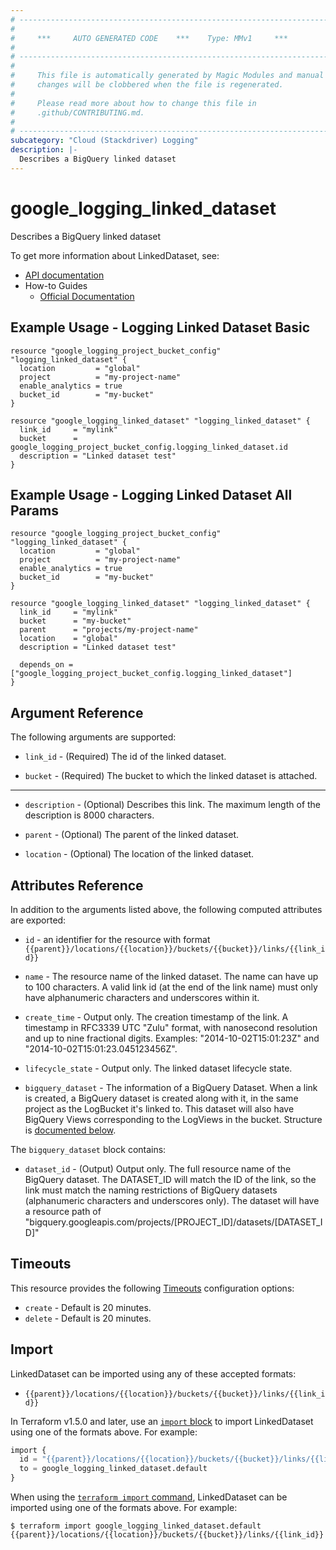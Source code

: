 ```yaml
---
# ----------------------------------------------------------------------------
#
#     ***     AUTO GENERATED CODE    ***    Type: MMv1     ***
#
# ----------------------------------------------------------------------------
#
#     This file is automatically generated by Magic Modules and manual
#     changes will be clobbered when the file is regenerated.
#
#     Please read more about how to change this file in
#     .github/CONTRIBUTING.md.
#
# ----------------------------------------------------------------------------
subcategory: "Cloud (Stackdriver) Logging"
description: |-
  Describes a BigQuery linked dataset
---
```


# google\_logging\_linked\_dataset

Describes a BigQuery linked dataset


To get more information about LinkedDataset, see:

* [API documentation](https://cloud.google.com/logging/docs/reference/v2/rest/v2/locations.buckets.links)
* How-to Guides
    * [Official Documentation](https://cloud.google.com/logging/docs/apis)

## Example Usage - Logging Linked Dataset Basic


```hcl
resource "google_logging_project_bucket_config" "logging_linked_dataset" {
  location         = "global"
  project          = "my-project-name"
  enable_analytics = true
  bucket_id        = "my-bucket"
}

resource "google_logging_linked_dataset" "logging_linked_dataset" {
  link_id     = "mylink"
  bucket      = google_logging_project_bucket_config.logging_linked_dataset.id
  description = "Linked dataset test"
}
```
## Example Usage - Logging Linked Dataset All Params


```hcl
resource "google_logging_project_bucket_config" "logging_linked_dataset" {
  location         = "global"
  project          = "my-project-name"
  enable_analytics = true
  bucket_id        = "my-bucket"
}

resource "google_logging_linked_dataset" "logging_linked_dataset" {
  link_id     = "mylink"
  bucket      = "my-bucket"
  parent      = "projects/my-project-name"
  location    = "global"
  description = "Linked dataset test"

  depends_on = ["google_logging_project_bucket_config.logging_linked_dataset"]
}
```

## Argument Reference

The following arguments are supported:


* `link_id` -
  (Required)
  The id of the linked dataset.

* `bucket` -
  (Required)
  The bucket to which the linked dataset is attached.


- - -


* `description` -
  (Optional)
  Describes this link. The maximum length of the description is 8000 characters.

* `parent` -
  (Optional)
  The parent of the linked dataset.

* `location` -
  (Optional)
  The location of the linked dataset.


## Attributes Reference

In addition to the arguments listed above, the following computed attributes are exported:

* `id` - an identifier for the resource with format `{{parent}}/locations/{{location}}/buckets/{{bucket}}/links/{{link_id}}`

* `name` -
  The resource name of the linked dataset. The name can have up to 100 characters. A valid link id
  (at the end of the link name) must only have alphanumeric characters and underscores within it.

* `create_time` -
  Output only. The creation timestamp of the link. A timestamp in RFC3339 UTC "Zulu" format,
  with nanosecond resolution and up to nine fractional digits. Examples: "2014-10-02T15:01:23Z"
  and "2014-10-02T15:01:23.045123456Z".

* `lifecycle_state` -
  Output only. The linked dataset lifecycle state.

* `bigquery_dataset` -
  The information of a BigQuery Dataset. When a link is created, a BigQuery dataset is created along
  with it, in the same project as the LogBucket it's linked to. This dataset will also have BigQuery
  Views corresponding to the LogViews in the bucket.
  Structure is [documented below](#nested_bigquery_dataset).


<a name="nested_bigquery_dataset"></a>The `bigquery_dataset` block contains:

* `dataset_id` -
  (Output)
  Output only. The full resource name of the BigQuery dataset. The DATASET_ID will match the ID
  of the link, so the link must match the naming restrictions of BigQuery datasets
  (alphanumeric characters and underscores only). The dataset will have a resource path of
  "bigquery.googleapis.com/projects/[PROJECT_ID]/datasets/[DATASET_ID]"

## Timeouts

This resource provides the following
[Timeouts](https://developer.hashicorp.com/terraform/plugin/sdkv2/resources/retries-and-customizable-timeouts) configuration options:

- `create` - Default is 20 minutes.
- `delete` - Default is 20 minutes.

## Import


LinkedDataset can be imported using any of these accepted formats:

* `{{parent}}/locations/{{location}}/buckets/{{bucket}}/links/{{link_id}}`


In Terraform v1.5.0 and later, use an [`import` block](https://developer.hashicorp.com/terraform/language/import) to import LinkedDataset using one of the formats above. For example:

```tf
import {
  id = "{{parent}}/locations/{{location}}/buckets/{{bucket}}/links/{{link_id}}"
  to = google_logging_linked_dataset.default
}
```

When using the [`terraform import` command](https://developer.hashicorp.com/terraform/cli/commands/import), LinkedDataset can be imported using one of the formats above. For example:

```
$ terraform import google_logging_linked_dataset.default {{parent}}/locations/{{location}}/buckets/{{bucket}}/links/{{link_id}}
```
